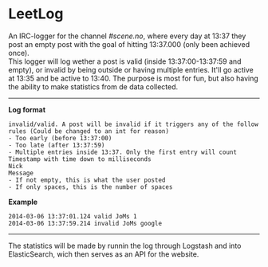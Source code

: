 LeetLog
=======

An IRC-logger for the channel *#scene.no*, where every day at 13:37 they post an empty post with the goal of hitting 13:37.000 (only been achieved once).   
This logger will log wether a post is valid (inside 13:37:00-13:37:59 and empty), or invalid by being outside or having multiple entries. It'll go active at 13:35 and be active to 13:40. The purpose is most for fun, but also having the ability to make statistics from de data collected.

---

**Log format**

    invalid/valid. A post will be invalid if it triggers any of the follow rules (Could be changed to an int for reason)
    - Too early (before 13:37:00)
    - Too late (after 13:37:59)
    - Multiple entries inside 13:37. Only the first entry will count
    Timestamp with time down to milliseconds
    Nick
    Message
    - If not empty, this is what the user posted
    - If only spaces, this is the number of spaces

**Example**

    2014-03-06 13:37:01.124 valid JoMs 1
    2014-03-06 13:37:59.214 invalid JoMs google

---

The statistics will be made by runnin the log through Logstash and into ElasticSearch, wich then serves as an API for the website.
